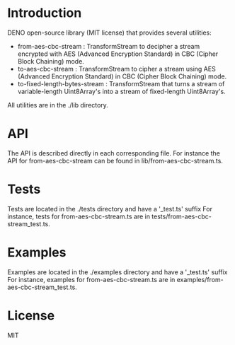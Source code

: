 # Introduction

DENO open-source library (MIT license) that provides several utilities:

- from-aes-cbc-stream : TransformStream to decipher a stream encrypted with AES
  (Advanced Encryption Standard) in CBC (Cipher Block Chaining) mode.
- to-aes-cbc-stream : TransformStream to cipher a stream using AES (Advanced
  Encryption Standard) in CBC (Cipher Block Chaining) mode.
- to-fixed-length-bytes-stream : TransformStream that turns a stream of
  variable-length Uint8Array's into a stream of fixed-length Uint8Array's.

All utilities are in the ./lib directory.

# API

The API is described directly in each corresponding file. For instance the API
for from-aes-cbc-stream can be found in lib/from-aes-cbc-stream.ts.

# Tests

Tests are located in the ./tests directory and have a '_test.ts' suffix For
instance, tests for from-aes-cbc-stream.ts are in
tests/from-aes-cbc-stream_test.ts.

# Examples

Examples are located in the ./examples directory and have a '_test.ts' suffix
For instance, examples for from-aes-cbc-stream.ts are in
examples/from-aes-cbc-stream_test.ts.

# License

MIT
